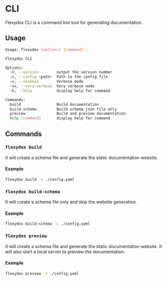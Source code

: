 # CLI

Flexydox CLI is a command line tool for generating documentation. 

## Usage

```bash
Usage: flexydox [options] [command]

Flexydox CLI

Options:
  -V, --version        output the version number
  -c, --config <path>  Path to the config file
  -v, --verbose        Verbose mode
  -vv, --very-verbose  Very verbose mode
  -h, --help           display help for command

Commands:
  build                Build documentation
  build-schema         Build schema json file only
  preview              Build and preview documentation
  help [command]       display help for command
```

## Commands

### `flexydox build`

It will create a schema file and generate the static documentation website.

#### Example

```bash
flexydox build -c ./config.yaml
```

### `flexydox build-schema`

It will create a schema file only and skip the website generation.

#### Example

```bash
flexydox build-schema -c ./config.yaml
```

### `flexydox preview`

It will create a schema file and generate the static documentation website. It will also start a local server to preview the documentation.

#### Example

```bash
flexydox preview -c ./config.yaml
```

